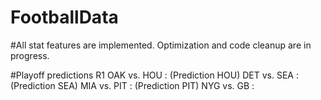 # FootballData
#All stat features are implemented.
Optimization and code cleanup are in progress.

#Playoff predictions R1
OAK vs. HOU : (Prediction HOU)
DET vs. SEA : (Prediction SEA)
MIA vs. PIT : (Prediction PIT)
NYG vs. GB :
